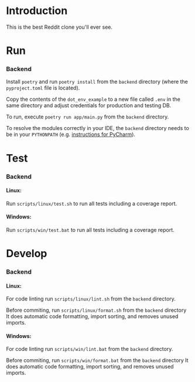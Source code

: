 # Introduction 
This is the best Reddit clone you'll ever see.

# Run
### Backend
Install `poetry` and run `poetry install` from the `backend` directory (where the `pyproject.toml` file is located).

Copy the contents of the `dot_env_example` to a new file called `.env` in the same directory and adjust credentials for production and testing DB.

To run, execute `poetry run app/main.py` from the `backend` directory.

To resolve the modules correctly in your IDE, the `backend` directory needs to be in your `PYTHONPATH` (e.g. [instructions for PyCharm](https://www.jetbrains.com/help/pycharm/installing-uninstalling-and-reloading-interpreter-paths.html)).

# Test
### Backend
#### Linux:
Run `scripts/linux/test.sh` to run all tests including a coverage report.

#### Windows:
Run `scripts/win/test.bat` to run all tests including a coverage report.


# Develop
### Backend
#### Linux:
For code linting run `scripts/linux/lint.sh` from the `backend` directory.

Before commiting, run `scripts/linux/format.sh` from the `backend` directory
It does automatic code formatting, import sorting, and removes unused imports.

#### Windows:
For code linting run `scripts/win/lint.bat` from the `backend` directory.

Before commiting, run `scripts/win/format.bat` from the `backend` directory
It does automatic code formatting, import sorting, and removes unused imports.
